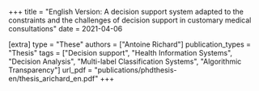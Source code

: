 +++
title = "English Version: A decision support system adapted to the constraints and the challenges of decision support in customary medical consultations"
date = 2021-04-06

[extra]
type = "These"
authors = ["Antoine Richard"]
publication_types = "Thesis"
tags = ["Decision support", "Health Information Systems", "Decision Analysis", "Multi-label Classification Systems", "Algorithmic Transparency"]
url_pdf = "publications/phdthesis-en/thesis_arichard_en.pdf"
+++
